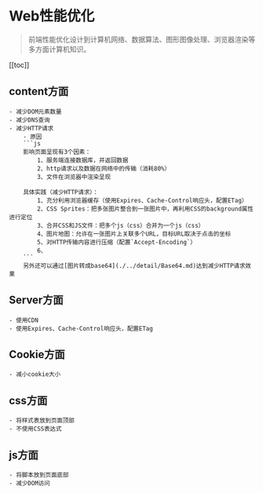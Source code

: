 # Web性能优化
> 前端性能优化设计到计算机网络、数据算法、图形图像处理、浏览器渲染等多方面计算机知识。

[[toc]]

## content方面
    - 减少DOM元素数量
    - 减少DNS查询
    - 减少HTTP请求
        - 原因
        ```js
        影响页面呈现有3个因素：
            1、服务端连接数据库，并返回数据
            2、http请求以及数据在网络中的传输（消耗80%）
            3、文件在浏览器中渲染呈现
        
        具体实践（减少HTTP请求）：
            1、充分利用浏览器缓存（使用Expires、Cache-Control响应头，配置ETag）
            2、CSS Sprites：把多张图片整合到一张图片中，再利用CSS的background属性进行定位
            3、合并CSS和JS文件：把多个js（css）合并为一个js（css）
            4、图片地图：允许在一张图片上关联多个URL，目标URL取决于点击的坐标
            5、对HTTP传输内容进行压缩（配置`Accept-Encoding`）
            6、
        ```
        另外还可以通过[图片转成base64](./../detail/Base64.md)达到减少HTTP请求效果
 
## Server方面
    - 使用CDN
    - 使用Expires、Cache-Control响应头，配置ETag

## Cookie方面
    - 减小cookie大小

## css方面
    - 将样式表放到页面顶部
    - 不使用CSS表达式

## js方面
    - 将脚本放到页面底部
    - 减少DOM访问
